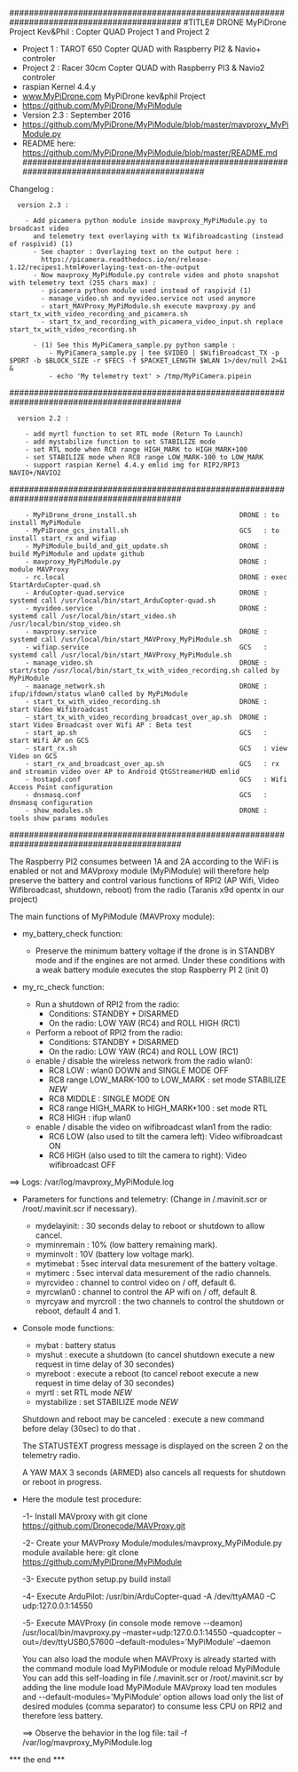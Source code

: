 ###########################################################################################
#TITLE# DRONE MyPiDrone Project Kev&Phil : Copter QUAD Project 1 and Project 2
- Project 1 : TAROT 650 Copter QUAD with Raspberry PI2 & Navio+ controler
- Project 2 : Racer 30cm Copter QUAD with Raspberry PI3 & Navio2 controler
- raspian Kernel 4.4.y 
- www.MyPiDrone.com MyPiDrone kev&phil Project
- https://github.com/MyPiDrone/MyPiModule 
- Version 2.3 : September 2016 
- https://github.com/MyPiDrone/MyPiModule/blob/master/mavproxy_MyPiModule.py
- README here: https://github.com/MyPiDrone/MyPiModule/blob/master/README.md
###########################################################################################

 Changelog :

      version 2.3 :

        - Add picamera python module inside mavproxy_MyPiModule.py to broadcast video
          and telemetry text overlaying with tx Wifibroadcasting (instead of raspivid) (1)
          - See chapter : Overlaying text on the output here :
            https://picamera.readthedocs.io/en/release-1.12/recipes1.html#overlaying-text-on-the-output
          - Now mavproxy_MyPiModule.py controle video and photo snapshot with telemetry text (255 chars max) :
            - picamera python module used instead of raspivid (1)
            - manage_video.sh and myvideo.service not used anymore
            - start_MAVProxy_MyPiModule.sh execute mavproxy.py and start_tx_with_video_recording_and_picamera.sh
            - start_tx_and_recording_with_picamera_video_input.sh replace start_tx_with_video_recording.sh

          - (1) See this MyPiCamera_sample.py python sample : 
              - MyPiCamera_sample.py | tee $VIDEO | $WifiBroadcast_TX -p $PORT -b $BLOCK_SIZE -r $FECS -f $PACKET_LENGTH $WLAN 1>/dev/null 2>&1 &
              - echo 'My telemetry text' > /tmp/MyPiCamera.pipein

###########################################################################################

      version 2.2 :

        - add myrtl function to set RTL mode (Return To Launch)
        - add mystabilize function to set STABILIZE mode
        - set RTL mode when RC8 range HIGH_MARK to HIGH_MARK+100
        - set STABILIZE mode when RC8 range LOW_MARK-100 to LOW_MARK
        - support raspian Kernel 4.4.y emlid img for RIP2/RPI3 NAVIO+/NAVIO2

###########################################################################################

        - MyPiDrone_drone_install.sh                          DRONE : to install MyPiModule
        - MyPiDrone_gcs_install.sh                            GCS   : to install start_rx and wifiap
        - MyPiModule_build_and_git_update.sh                  DRONE : build MyPiModule and update github
        - mavproxy_MyPiModule.py                              DRONE : module MAVProxy
        - rc.local                                            DRONE : exec StartArduCopter-quad.sh
        - ArduCopter-quad.service                             DRONE : systemd call /usr/local/bin/start_ArduCopter-quad.sh
        - myvideo.service                                     DRONE : systemd call /usr/local/bin/start_video.sh /usr/local/bin/stop_video.sh
        - mavproxy.service                                    DRONE : systemd call /usr/local/bin/start_MAVProxy_MyPiModule.sh
        - wifiap.service                                      GCS   : systemd call /usr/local/bin/start_MAVProxy_MyPiModule.sh
        - manage_video.sh                                     DRONE : start/stop /usr/local/bin/start_tx_with_video_recording.sh called by MyPiModule
        - maanage_network.sh                                  DRONE : ifup/ifdown/status wlan0 called by MyPiModule 
        - start_tx_with_video_recording.sh                    DRONE : start Video Wifibroadcast
        - start_tx_with_video_recording_broadcast_over_ap.sh  DRONE : start Video Broadcast over Wifi AP : Beta test
        - start_ap.sh                                         GCS   : start Wifi AP on GCS
        - start_rx.sh                                         GCS   : view Video on GCS
        - start_rx_and_broadcast_over_ap.sh                   GCS   : rx and streamin video over AP to Android QtGStreamerHUD emlid
        - hostapd.conf                                        GCS   : Wifi Access Point configuration
        - dnsmasq.conf                                        GCS   : dnsmasq configuration
        - show_modules.sh                                     DRONE : tools show params modules

###########################################################################################


The Raspberry PI2 consumes between 1A and 2A according to the WiFi is enabled or not and MAVproxy module (MyPiModule) 
will therefore help preserve the battery and control various functions of RPI2 (AP Wifi, Video Wifibroadcast, shutdown, reboot)
 from the radio (Taranis x9d opentx in our project)

The main functions of MyPiModule (MAVProxy module):

* my_battery_check function:

    - Preserve the minimum battery voltage if the drone is in STANDBY mode and if the engines are not armed.
      Under these conditions with a weak battery module executes the stop Raspberry PI 2 (init 0)

* my_rc_check function:

    - Run a shutdown of RPI2 from the radio:
        - Conditions: STANDBY + DISARMED
        - On the radio: LOW YAW (RC4) and ROLL HIGH (RC1)
    - Perform a reboot of RPI2 from the radio:
        - Conditions: STANDBY + DISARMED
        - On the radio: LOW YAW (RC4) and ROLL LOW (RC1)
    - enable / disable the wireless network from the radio wlan0:
        - RC8 LOW : wlan0 DOWN and SINGLE MODE OFF
        - RC8 range LOW_MARK-100 to LOW_MARK : set mode STABILIZE *NEW*
        - RC8 MIDDLE : SINGLE MODE ON
        - RC8 range HIGH_MARK to HIGH_MARK+100 : set mode RTL
        - RC8 HIGH : ifup wlan0 
    - enable / disable the video on wifibroadcast wlan1 from the radio:
        - RC6 LOW (also used to tilt the camera left): Video wifibroadcast ON
        - RC6 HIGH (also used to tilt the camera to right): Video wifibroadcast OFF

==> Logs: /var/log/mavproxy_MyPiModule.log


* Parameters for functions and telemetry:
  (Change in /.mavinit.scr or /root/.mavinit.scr if necessary).

    - mydelayinit: : 30 seconds delay to reboot or shutdown to allow cancel.
    - myminremain : 10% (low battery remaining mark).
    - myminvolt : 10V (battery low voltage mark).
    - mytimebat : 5sec interval data mesurement of the battery voltage.
    - mytimerc : 5sec interval data mesurement of the radio channels.
    - myrcvideo : channel to control video on / off, default 6.
    - myrcwlan0 : channel to control the AP wifi on / off, default 8.
    - myrcyaw and myrcroll : the two channels to control the shutdown or reboot, default 4 and 1.

* Console mode functions:

    - mybat       : battery status
    - myshut      : execute a shutdown (to cancel shutdown execute a new request in time delay of 30 secondes)
    - myreboot    : execute a reboot (to cancel reboot execute a new request in time delay of 30 secondes)
    - myrtl       : set RTL mode *NEW*
    - mystabilize : set STABILIZE mode *NEW*

    Shutdown and reboot may be canceled : execute a new command before delay (30sec) to do that .

    The STATUSTEXT progress message is displayed on the screen 2 on the telemetry radio.

    A YAW MAX 3 seconds (ARMED) also cancels all requests for shutdown or reboot in progress.

* Here the module test procedure:

    -1- Install MAVproxy with git clone https://github.com/Dronecode/MAVProxy.git
    
    -2- Create your MAVProxy Module/modules/mavproxy_MyPiModule.py module available here: git clone https://github.com/MyPiDrone/MyPiModule
    
    -3- Execute python setup.py build install
    
    -4- Execute ArduPilot:
      /usr/bin/ArduCopter-quad -A /dev/ttyAMA0 -C udp:127.0.0.1:14550
      
    -5- Execute MAVProxy (in console mode remove --deamon) /usr/local/bin/mavproxy.py –master=udp:127.0.0.1:14550 –quadcopter –out=/dev/ttyUSB0,57600 –default-modules=’MyPiModule’ –daemon

     You can also load the module when MAVProxy is already started with the command module load MyPiModule or module reload MyPiModule
     You can add this self-loading in file /.mavinit.scr or /root/.mavinit.scr by adding the line module load MyPiModule
     MAVproxy load ten modules and --default-modules='MyPiModule' option allows load only the list of desired modules (comma separator) to consume less CPU on RPI2 and therefore less battery.

    ==> Observe the behavior in the log file: tail -f /var/log/mavproxy_MyPiModule.log


*** the end ***

